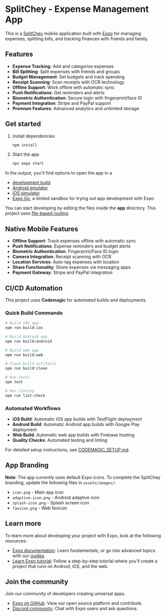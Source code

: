 # SplitChey - Expense Management App

This is a [SplitChey](https://splitchey.com) mobile application built with [Expo](https://expo.dev) for managing expenses, splitting bills, and tracking finances with friends and family.

## Features

- **Expense Tracking**: Add and categorize expenses
- **Bill Splitting**: Split expenses with friends and groups
- **Budget Management**: Set budgets and track spending
- **Receipt Scanning**: Scan receipts with OCR technology
- **Offline Support**: Work offline with automatic sync
- **Push Notifications**: Get reminders and alerts
- **Biometric Authentication**: Secure login with fingerprint/face ID
- **Payment Integration**: Stripe and PayPal support
- **Premium Features**: Advanced analytics and unlimited storage

## Get started

1. Install dependencies

   ```bash
   npm install
   ```

2. Start the app

   ```bash
   npx expo start
   ```

In the output, you'll find options to open the app in a

- [development build](https://docs.expo.dev/develop/development-builds/introduction/)
- [Android emulator](https://docs.expo.dev/workflow/android-studio-emulator/)
- [iOS simulator](https://docs.expo.dev/workflow/ios-simulator/)
- [Expo Go](https://expo.dev/go), a limited sandbox for trying out app development with Expo

You can start developing by editing the files inside the **app** directory. This project uses [file-based routing](https://docs.expo.dev/router/introduction).

## Native Mobile Features

- **Offline Support**: Track expenses offline with automatic sync
- **Push Notifications**: Expense reminders and budget alerts
- **Biometric Authentication**: Fingerprint/Face ID login
- **Camera Integration**: Receipt scanning with OCR
- **Location Services**: Auto-tag expenses with location
- **Share Functionality**: Share expenses via messaging apps
- **Payment Gateway**: Stripe and PayPal integration

## CI/CD Automation

This project uses **Codemagic** for automated builds and deployments.

### Quick Build Commands

```bash
# Build iOS app
npm run build:ios

# Build Android app
npm run build:android

# Build web app
npm run build:web

# Clean build artifacts
npm run build:clean

# Run tests
npm test

# Run linting
npm run lint:check
```

### Automated Workflows

- **iOS Build**: Automatic iOS app builds with TestFlight deployment
- **Android Build**: Automatic Android app builds with Google Play deployment
- **Web Build**: Automatic web app builds with Firebase hosting
- **Quality Checks**: Automated testing and linting

For detailed setup instructions, see [CODEMAGIC_SETUP.md](./CODEMAGIC_SETUP.md).

## App Branding

**Note**: The app currently uses default Expo icons. To complete the SplitChey branding, update the following files in `assets/images/`:
- `icon.png` - Main app icon
- `adaptive-icon.png` - Android adaptive icon
- `splash-icon.png` - Splash screen icon
- `favicon.png` - Web favicon

## Learn more

To learn more about developing your project with Expo, look at the following resources:

- [Expo documentation](https://docs.expo.dev/): Learn fundamentals, or go into advanced topics with our [guides](https://docs.expo.dev/guides).
- [Learn Expo tutorial](https://docs.expo.dev/tutorial/introduction/): Follow a step-by-step tutorial where you'll create a project that runs on Android, iOS, and the web.

## Join the community

Join our community of developers creating universal apps.

- [Expo on GitHub](https://github.com/expo/expo): View our open source platform and contribute.
- [Discord community](https://chat.expo.dev): Chat with Expo users and ask questions.
